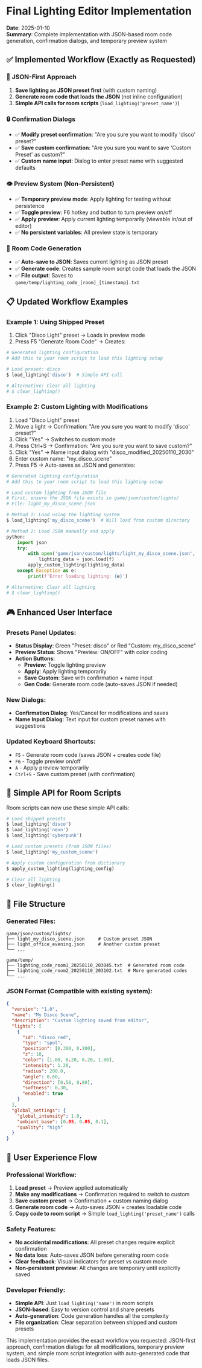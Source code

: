 # Final Lighting Editor Implementation

**Date**: 2025-01-10  
**Summary**: Complete implementation with JSON-based room code generation, confirmation dialogs, and temporary preview system

## ✅ **Implemented Workflow (Exactly as Requested)**

### 🎯 **JSON-First Approach**
1. **Save lighting as JSON preset first** (with custom naming)
2. **Generate room code that loads the JSON** (not inline configuration)
3. **Simple API calls for room scripts** (`load_lighting('preset_name')`)

### 🔒 **Confirmation Dialogs**
- ✅ **Modify preset confirmation**: "Are you sure you want to modify 'disco' preset?"
- ✅ **Save custom confirmation**: "Are you sure you want to save 'Custom Preset' as custom?"
- ✅ **Custom name input**: Dialog to enter preset name with suggested defaults

### 👁️ **Preview System (Non-Persistent)**
- ✅ **Temporary preview mode**: Apply lighting for testing without persistence
- ✅ **Toggle preview**: F6 hotkey and button to turn preview on/off
- ✅ **Apply preview**: Apply current lighting temporarily (viewable in/out of editor)
- ✅ **No persistent variables**: All preview state is temporary

### 💾 **Room Code Generation**
- ✅ **Auto-save to JSON**: Saves current lighting as JSON preset
- ✅ **Generate code**: Creates sample room script code that loads the JSON
- ✅ **File output**: Saves to `game/temp/lighting_code_[room]_[timestamp].txt`

## 📋 **Updated Workflow Examples**

### **Example 1: Using Shipped Preset**
1. Click "Disco Light" preset → Loads in preview mode
2. Press F5 "Generate Room Code" → Creates:

```python
# Generated lighting configuration
# Add this to your room script to load this lighting setup

# Load preset: disco
$ load_lighting('disco')  # Simple API call

# Alternative: Clear all lighting
# $ clear_lighting()
```

### **Example 2: Custom Lighting with Modifications**
1. Load "Disco Light" preset
2. Move a light → Confirmation: "Are you sure you want to modify 'disco' preset?"
3. Click "Yes" → Switches to custom mode
4. Press Ctrl+S → Confirmation: "Are you sure you want to save custom?"
5. Click "Yes" → Name input dialog with "disco_modified_20250110_2030"
6. Enter custom name: "my_disco_scene"
7. Press F5 → Auto-saves as JSON and generates:

```python
# Generated lighting configuration
# Add this to your room script to load this lighting setup

# Load custom lighting from JSON file
# First, ensure the JSON file exists in game/json/custom/lights/
# File: light_my_disco_scene.json

# Method 1: Load using the lighting system
$ load_lighting('my_disco_scene')  # Will load from custom directory

# Method 2: Load JSON manually and apply
python:
    import json
    try:
        with open('game/json/custom/lights/light_my_disco_scene.json', 'r') as f:
            lighting_data = json.load(f)
        apply_custom_lighting(lighting_data)
    except Exception as e:
        print(f'Error loading lighting: {e}')

# Alternative: Clear all lighting
# $ clear_lighting()
```

## 🎮 **Enhanced User Interface**

### **Presets Panel Updates:**
- **Status Display**: Green "Preset: disco" or Red "Custom: my_disco_scene"
- **Preview Status**: Shows "Preview: ON/OFF" with color coding
- **Action Buttons**:
  - **Preview**: Toggle lighting preview
  - **Apply**: Apply lighting temporarily
  - **Save Custom**: Save with confirmation + name input
  - **Gen Code**: Generate room code (auto-saves JSON if needed)

### **New Dialogs:**
- **Confirmation Dialog**: Yes/Cancel for modifications and saves
- **Name Input Dialog**: Text input for custom preset names with suggestions

### **Updated Keyboard Shortcuts:**
- `F5` - Generate room code (saves JSON + creates code file)
- `F6` - Toggle preview on/off
- `A` - Apply preview temporarily
- `Ctrl+S` - Save custom preset (with confirmation)

## 🔧 **Simple API for Room Scripts**

Room scripts can now use these simple API calls:

```python
# Load shipped presets
$ load_lighting('disco')
$ load_lighting('neon')
$ load_lighting('cyberpunk')

# Load custom presets (from JSON files)
$ load_lighting('my_custom_scene')

# Apply custom configuration from dictionary
$ apply_custom_lighting(lighting_config)

# Clear all lighting
$ clear_lighting()
```

## 📁 **File Structure**

### **Generated Files:**
```
game/json/custom/lights/
├── light_my_disco_scene.json     # Custom preset JSON
├── light_office_evening.json     # Another custom preset
└── ...

game/temp/
├── lighting_code_room1_20250110_203045.txt  # Generated room code
├── lighting_code_room2_20250110_203102.txt  # More generated codes
└── ...
```

### **JSON Format (Compatible with existing system):**
```json
{
  "version": "1.0",
  "name": "My Disco Scene",
  "description": "Custom lighting saved from editor",
  "lights": [
    {
      "id": "disco_red",
      "type": "spot",
      "position": [0.300, 0.200],
      "z": 18,
      "color": [1.00, 0.20, 0.20, 1.00],
      "intensity": 1.20,
      "radius": 200.0,
      "angle": 0.60,
      "direction": [0.50, 0.80],
      "softness": 0.30,
      "enabled": true
    }
  ],
  "global_settings": {
    "global_intensity": 1.0,
    "ambient_base": [0.05, 0.05, 0.1],
    "quality": "high"
  }
}
```

## 🎯 **User Experience Flow**

### **Professional Workflow:**
1. **Load preset** → Preview applied automatically
2. **Make any modifications** → Confirmation required to switch to custom
3. **Save custom preset** → Confirmation + custom naming dialog
4. **Generate room code** → Auto-saves JSON + creates loadable code
5. **Copy code to room script** → Simple `load_lighting('preset_name')` calls

### **Safety Features:**
- **No accidental modifications**: All preset changes require explicit confirmation
- **No data loss**: Auto-saves JSON before generating room code
- **Clear feedback**: Visual indicators for preset vs custom mode
- **Non-persistent preview**: All changes are temporary until explicitly saved

### **Developer Friendly:**
- **Simple API**: Just `load_lighting('name')` in room scripts
- **JSON-based**: Easy to version control and share presets
- **Auto-generation**: Code generation handles all the complexity
- **File organization**: Clear separation between shipped and custom presets

This implementation provides the exact workflow you requested: JSON-first approach, confirmation dialogs for all modifications, temporary preview system, and simple room script integration with auto-generated code that loads JSON files.
